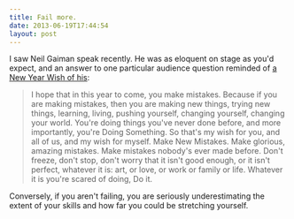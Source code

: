 ```yaml
---
title: Fail more.
date: 2013-06-19T17:44:54
layout: post
---
```


I saw Neil Gaiman speak recently. He was as eloquent on stage as you'd expect, and an answer to one particular audience question reminded of [a New Year Wish of his](http://journal.neilgaiman.com/2011/12/my-new-year-wish.html):

> I hope that in this year to come, you make mistakes. Because if you are making mistakes, then you are making new things, trying new things, learning, living, pushing yourself, changing yourself, changing your world. You're doing things you've never done before, and more importantly, you're Doing Something. So that's my wish for you, and all of us, and my wish for myself. Make New Mistakes. Make glorious, amazing mistakes. Make mistakes nobody's ever made before. Don't freeze, don't stop, don't worry that it isn't good enough, or it isn't perfect, whatever it is: art, or love, or work or family or life. Whatever it is you're scared of doing, Do it.

Conversely, if you aren't failing, you are seriously underestimating the extent of your skills and how far you could be stretching yourself.
